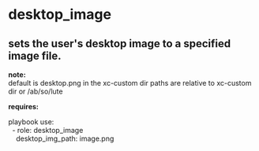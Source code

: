 desktop\_image
==========

sets the user's desktop image to a specified image file.
----------

**note:**<br />
default is desktop.png in the xc-custom dir
paths are relative to xc-custom dir or /ab/so/lute

**requires:**<br />

playbook use:<br />
&nbsp;&nbsp;\- role: desktop\_image<br />
&nbsp;&nbsp;&nbsp;&nbsp;desktop\_img\_path: image.png<br />
